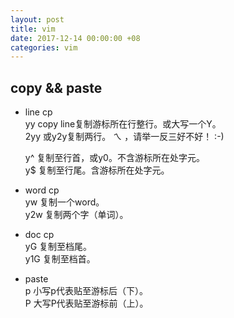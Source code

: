 ```yaml
---
layout: post
title: vim
date: 2017-12-14 00:00:00 +08
categories: vim
---
```

## copy && paste
* line cp  
	yy copy line复制游标所在行整行。或大写一个Y。  
	2yy 或y2y复制两行。 ㄟ ，请举一反三好不好！ :-)  

	y^ 复制至行首，或y0。不含游标所在处字元。   
	y$ 复制至行尾。含游标所在处字元。  

* word cp  
	yw 复制一个word。  
	y2w 复制两个字（单词）。  

* doc cp  
	yG 复制至档尾。  
	y1G 复制至档首。  
	
* paste  
	p 小写p代表贴至游标后（下）。   
	P 大写P代表贴至游标前（上）。